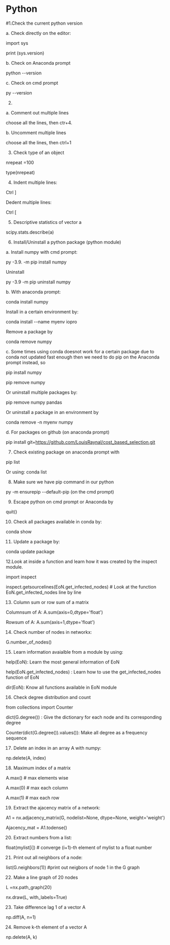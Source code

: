 # Python
#1.Check the current python version

a. Check directly on the editor:

import sys

print (sys.version)

b. Check on Anaconda prompt

python --version

c. Check on cmd prompt

py --version

2. 
a. Comment out multiple lines

choose all the lines, then ctr+4. 

b. Uncomment multiple lines

choose all the lines, then ctrl+1

3. Check type of an object

nrepeat =100

type(nrepeat)

4. Indent multiple lines:

Ctrl ]

Dedent multiple lines:

Ctrl [

5. Descriptive statistics of vector a

scipy.stats.describe(a)

6. Install/Uninstall a python package (python module) 

a. Install numpy with cmd prompt: 

py -3.9. -m pip install numpy

Uninstall

py -3.9 -m pip uninstall numpy

b. With anaconda prompt:

conda install numpy 

Install in a certain environment by:

conda install --name myenv iopro

Remove a package by 

conda remove numpy 

c. Some times using conda doesnot work for a certain package due to conda not updated fast enough then we need to do pip on the Anaconda prompt instead, so 

pip install numpy

pip remove numpy

Or uninstall multiple packages by:

pip remove numpy pandas

Or uninstall a package in an environment by

conda remove -n myenv numpy

d. For packages on github (on anaconda prompt)

pip install git+https://github.com/LouisRaynal/cost_based_selection.git

7. Check existing package on anaconda prompt with 

pip list 

Or using: conda list

8. Make sure we have pip command in our python 

py -m ensurepip --default-pip (on the cmd prompt)

9. Escape python on cmd prompt or Anaconda by

quit()

10. Check all packages available in conda by:

conda show

11. Update a package by:

conda update package


12.Look at inside a function and learn how it was created by the inspect module.

import inspect

inspect.getsourcelines(EoN.get_infected_nodes) # Look at the function EoN.get_infected_nodes line by line

13. Column sum or row sum of a matrix

Columnsum of A: A.sum(axis=0,dtype='float')

Rowsum of A: A.sum(axis=1,dtype='float')

14. Check number of nodes in networkx:

G.number_of_nodes()

15. Learn information avaialble from a module by using:

help(EoN): Learn the most general information of EoN

help(EoN.get_infected_nodes) : Learn how to use the get_infected_nodes function of EoN

dir(EoN): Know all functions available in EoN module

16. Check degree distribution and count 

from collections import Counter

dict(G.degree()) : Give the dictionary for each node and its corresponding degree

Counter(dict(G.degree()).values()): Make all degree as a frequency sequence

17. Delete an index in an array A with numpy:

np.delete(A, index)

18. Maximum index of a matrix

A.max() # max elements wise

A.max(0) # max each column

A.max(1) # max each row

19. Extract the ajacency matrix of a network:

A1 = nx.adjacency_matrix(G, nodelist=None, dtype=None, weight='weight')

Ajacency_mat = A1.todense()

20. Extract numbers from a list:

float(mylist[i]) # converge (i+1)-th element of mylist to a float number

21. Print out all neighbors of a node:

list(G.neighbors(1)) #print out neigbors of node 1 in the G graph

22. Make a line graph of 20 nodes

L =nx.path_graph(20)

nx.draw(L, with_labels=True)

23. Take difference lag 1 of a vector A

np.diff(A, n=1)

24. Remove k-th element of a vector A

np.delete(A, k)



















